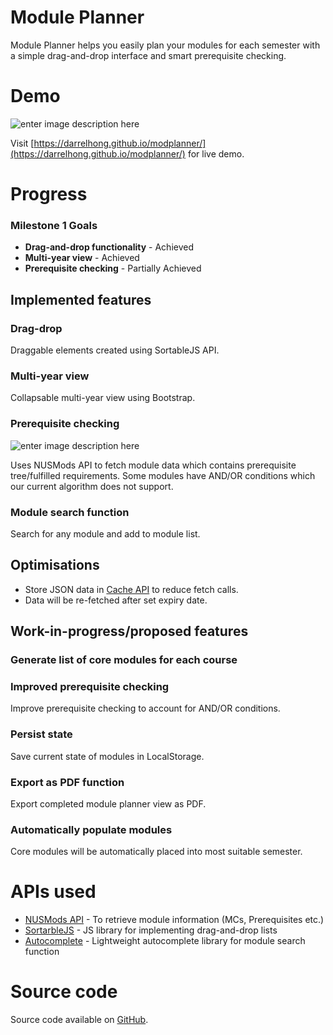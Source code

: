 ﻿
# Module Planner

Module Planner helps you easily plan your modules for each semester with a simple drag-and-drop interface and smart prerequisite checking. 

# Demo
![enter image description here](https://media.giphy.com/media/cm56DtxRtY6b1s45Kx/giphy.gif)

Visit [https://darrelhong.github.io/modplanner/](https://darrelhong.github.io/modplanner/) for live demo.

# Progress
### Milestone 1 Goals

- **Drag-and-drop functionality** - Achieved
- **Multi-year view** - Achieved
- **Prerequisite checking** - Partially Achieved

## Implemented features

### Drag-drop

Draggable elements created using SortableJS API.

### Multi-year view

Collapsable multi-year view using Bootstrap.

### Prerequisite checking
![enter image description here](https://media.giphy.com/media/icJjbM9fDcpo5XdP0m/giphy.gif)

Uses NUSMods API to fetch module data which contains prerequisite tree/fulfilled requirements. Some modules have AND/OR conditions which our current algorithm does not support.

### Module search function

Search for any module and add to module list.

## Optimisations

- Store JSON data in [Cache API](https://developer.mozilla.org/en-US/docs/Web/API/Cache) to reduce fetch calls. 
- Data will be re-fetched after set expiry date.

## Work-in-progress/proposed features

### Generate list of core modules for each course

### Improved prerequisite checking

Improve prerequisite checking to account for AND/OR conditions.

### Persist state 

Save current state of modules in LocalStorage.

### Export as PDF function

Export completed module planner view as PDF.

### Automatically populate modules

Core modules will be automatically placed into most suitable semester.

# APIs used

- [NUSMods API](https://nusmods.com/api/v2) - To retrieve module information (MCs, Prerequisites etc.)
- [SortarbleJS](https://github.com/SortableJS/Sortable) - JS library for implementing drag-and-drop lists
- [Autocomplete](https://github.com/kraaden/autocomplete) - Lightweight autocomplete library for module search function

# Source code

Source code available on [GitHub](https://github.com/darrelhong/modplanner).

